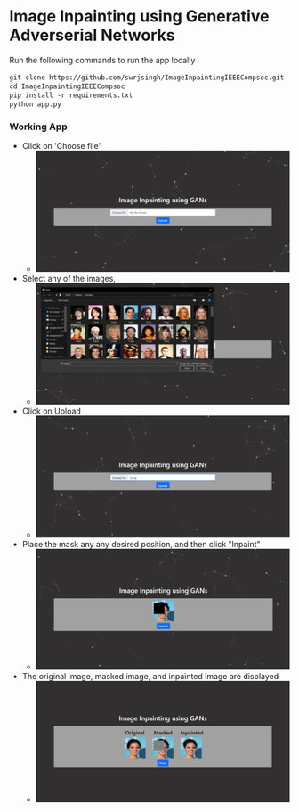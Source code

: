 # Image Inpainting using Generative Adverserial Networks

Run the following commands to run the app locally
```
git clone https://github.com/swrjsingh/ImageInpaintingIEEECompsoc.git
cd ImageInpaintingIEEECompsoc
pip install -r requirements.txt
python app.py
```

### Working App 
- Click on 'Choose file'
  - ![Landing page](Media/Img1.png)
- Select any of the images, 
  - ![Choose File](Media/Img2.png)
- Click on Upload
  - ![Upload File](Media/Img3.png)
- Place the mask any any desired position, and then click "Inpaint"
  - ![Masking Image](Media/Img4.png)
- The original image, masked image, and inpainted image are displayed
  - ![Final Inpainting](Media/Img5.png)

